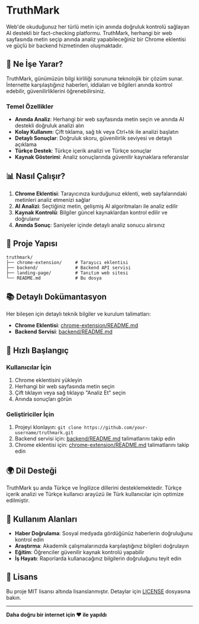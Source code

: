 # TruthMark

Web'de okuduğunuz her türlü metin için anında doğruluk kontrolü sağlayan AI destekli bir fact-checking platformu. TruthMark, herhangi bir web sayfasında metin seçip anında analiz yapabileceğiniz bir Chrome eklentisi ve güçlü bir backend hizmetinden oluşmaktadır.

## 🎯 Ne İşe Yarar?

TruthMark, günümüzün bilgi kirliliği sorununa teknolojik bir çözüm sunar. İnternette karşılaştığınız haberleri, iddiaları ve bilgileri anında kontrol edebilir, güvenilirliklerini öğrenebilirsiniz.

### Temel Özellikler

- **Anında Analiz**: Herhangi bir web sayfasında metin seçin ve anında AI destekli doğruluk analizi alın
- **Kolay Kullanım**: Çift tıklama, sağ tık veya Ctrl+tık ile analizi başlatın
- **Detaylı Sonuçlar**: Doğruluk skoru, güvenilirlik seviyesi ve detaylı açıklama
- **Türkçe Destek**: Türkçe içerik analizi ve Türkçe sonuçlar
- **Kaynak Gösterimi**: Analiz sonuçlarında güvenilir kaynaklara referanslar

## 📊 Nasıl Çalışır?

1. **Chrome Eklentisi**: Tarayıcınıza kurduğunuz eklenti, web sayfalarındaki metinleri analiz etmenizi sağlar
2. **AI Analizi**: Seçtiğiniz metin, gelişmiş AI algoritmaları ile analiz edilir
3. **Kaynak Kontrolü**: Bilgiler güncel kaynaklardan kontrol edilir ve doğrulanır
4. **Anında Sonuç**: Saniyeler içinde detaylı analiz sonucu alırsınız

## 📁 Proje Yapısı

```
truthmark/
├── chrome-extension/     # Tarayıcı eklentisi
├── backend/              # Backend API servisi
├── landing-page/         # Tanıtım web sitesi
└── README.md             # Bu dosya
```

## 📚 Detaylı Dokümantasyon

Her bileşen için detaylı teknik bilgiler ve kurulum talimatları:

- **Chrome Eklentisi**: [chrome-extension/README.md](chrome-extension/README.md)
- **Backend Servisi**: [backend/README.md](backend/README.md)

## 🚀 Hızlı Başlangıç

### Kullanıcılar İçin

1. Chrome eklentisini yükleyin
2. Herhangi bir web sayfasında metin seçin
3. Çift tıklayın veya sağ tıklayıp "Analiz Et" seçin
4. Anında sonuçları görün

### Geliştiriciler İçin

1. Projeyi klonlayın: `git clone https://github.com/your-username/truthmark.git`
2. Backend servisi için: [backend/README.md](backend/README.md) talimatlarını takip edin
3. Chrome eklentisi için: [chrome-extension/README.md](chrome-extension/README.md) talimatlarını takip edin

## 🌍 Dil Desteği

TruthMark şu anda Türkçe ve İngilizce dillerini desteklemektedir. Türkçe içerik analizi ve Türkçe kullanıcı arayüzü ile Türk kullanıcılar için optimize edilmiştir.

## 🎯 Kullanım Alanları

- **Haber Doğrulama**: Sosyal medyada gördüğünüz haberlerin doğruluğunu kontrol edin
- **Araştırma**: Akademik çalışmalarınızda karşılaştığınız bilgileri doğrulayın
- **Eğitim**: Öğrenciler güvenilir kaynak kontrolü yapabilir
- **İş Hayatı**: Raporlarda kullanacağınız bilgilerin doğruluğunu teyit edin

## 📄 Lisans

Bu proje MIT lisansı altında lisanslanmıştır. Detaylar için [LICENSE](LICENSE) dosyasına bakın.

---

**Daha doğru bir internet için ❤️ ile yapıldı**
